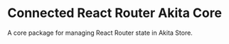 # Connected React Router Akita Core

A core package for managing React Router state in Akita Store.
